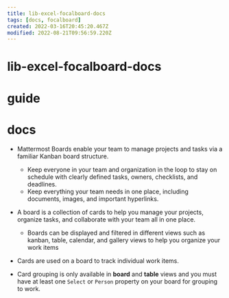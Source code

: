 ```yaml
---
title: lib-excel-focalboard-docs
tags: [docs, focalboard]
created: 2022-03-16T20:45:20.467Z
modified: 2022-08-21T09:56:59.220Z
---
```


# lib-excel-focalboard-docs

# guide

# docs
- Mattermost Boards enable your team to manage projects and tasks via a familiar Kanban board structure.
  - Keep everyone in your team and organization in the loop to stay on schedule with clearly defined tasks, owners, checklists, and deadlines. 
  - Keep everything your team needs in one place, including documents, images, and important hyperlinks.

- A board is a collection of cards to help you manage your projects, organize tasks, and collaborate with your team all in one place.
  - Boards can be displayed and filtered in different views such as kanban, table, calendar, and gallery views to help you organize your work items

- Cards are used on a board to track individual work items.

- Card grouping is only available in **board** and **table** views and you must have at least one `Select` or `Person` property on your board for grouping to work.
